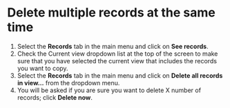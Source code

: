 

# Delete multiple records at the same time

1. Select the&nbsp;**Records**&nbsp;tab in the main menu and click on **See records**.
2. Check the Current view dropdown list at the top of the screen to make sure that you have selected the current view that includes the records you want to copy.&nbsp;
3. Select the&nbsp;**Records**&nbsp;tab in the main menu and click on&nbsp;**Delete all records in view…**&nbsp;from the dropdown menu.
4. You will be asked if you are sure you want to delete X number of records; click&nbsp;**Delete now**.